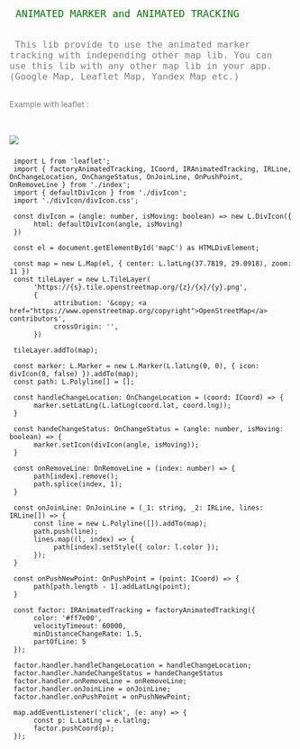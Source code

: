 
<span style="color: green; width: 100%; font-size: 21px;">

###
     ANIMATED MARKER and ANIMATED TRACKING
###
</span>


<span style="color: grey; font-size: 19px;"> 

###
     This lib provide to use the animated marker tracking with independing other map lib. You can use this lib with any other map lib in your app. (Google Map, Leaflet Map, Yandex Map etc.)
###
</span>


###
<span style="color: grey;"> 
Example with leaflet :
</span> 

###

###

<img style="margin-top: 1.5rem; max-height: 512px;" src="https://github.com/ademirtemur/jsts/blob/main/map-animated-tracking/demo.gif?raw=true">

###


###

     import L from 'leaflet';
     import { factoryAnimatedTracking, ICoord, IRAnimatedTracking, IRLine, OnChangeLocation, OnChangeStatus, OnJoinLine, OnPushPoint, OnRemoveLine } from './index';
     import { defaultDivIcon } from './divIcon';
     import './divIcon/divIcon.css';

     const divIcon = (angle: number, isMoving: boolean) => new L.DivIcon({
          html: defaultDivIcon(angle, isMoving)
     })

     const el = document.getElementById('mapC') as HTMLDivElement;

     const map = new L.Map(el, { center: L.latLng(37.7819, 29.0918), zoom: 11 })
     const tileLayer = new L.TileLayer(
          'https://{s}.tile.openstreetmap.org/{z}/{x}/{y}.png',
          {
               attribution: '&copy; <a href="https://www.openstreetmap.org/copyright">OpenStreetMap</a> contributors',
               crossOrigin: '',
          })

     tileLayer.addTo(map);

     const marker: L.Marker = new L.Marker(L.latLng(0, 0), { icon: divIcon(0, false) }).addTo(map);
     const path: L.Polyline[] = [];

     const handleChangeLocation: OnChangeLocation = (coord: ICoord) => {
          marker.setLatLng(L.latLng(coord.lat, coord.lng));
     }

     const handeChangeStatus: OnChangeStatus = (angle: number, isMoving: boolean) => {
          marker.setIcon(divIcon(angle, isMoving));
     }

     const onRemoveLine: OnRemoveLine = (index: number) => {
          path[index].remove();
          path.splice(index, 1);
     }

     const onJoinLine: OnJoinLine = (_1: string, _2: IRLine, lines: IRLine[]) => {
          const line = new L.Polyline([]).addTo(map);
          path.push(line);
          lines.map((l, index) => {
               path[index].setStyle({ color: l.color });
          });
     }

     const onPushNewPoint: OnPushPoint = (point: ICoord) => {
          path[path.length - 1].addLatLng(point);
     }

     const factor: IRAnimatedTracking = factoryAnimatedTracking({
          color: '#ff7e00',
          velocityTimeout: 60000,
          minDistanceChangeRate: 1.5,
          partOfLine: 5
     });

     factor.handler.handleChangeLocation = handleChangeLocation;
     factor.handler.handeChangeStatus = handeChangeStatus
     factor.handler.onRemoveLine = onRemoveLine;
     factor.handler.onJoinLine = onJoinLine;
     factor.handler.onPushPoint = onPushNewPoint;

     map.addEventListener('click', (e: any) => {
          const p: L.LatLng = e.latlng;
          factor.pushCoord(p);
     });

###

